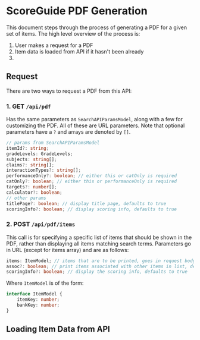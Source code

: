# ScoreGuide PDF Generation
This document steps through the process of generating a PDF for a given set of items. The high level overview of the process is:
1. User makes a request for a PDF
2. Item data is loaded from API if it hasn't been already
3. 

## Request
There are two ways to request a PDF from this API:
### 1. GET `/api/pdf`
Has the same parameters as `SearchAPIParamsModel`, along with a few for customizing the PDF. All of these are URL parameters. Note that optional parameters have a `?` and arrays are denoted by `[]`. 
```ts
// params from SearchAPIParamsModel
itemId?: string;
gradeLevels: GradeLevels;
subjects: string[];
claims?: string[];
interactionTypes?: string[];
performanceOnly?: boolean; // either this or catOnly is required
catOnly?: boolean; // either this or performanceOnly is required
targets?: number[];
calculator?: boolean;
// other params
titlePage?: boolean; // display title page, defaults to true
scoringInfo?: boolean; // display scoring info, defaults to true
```
### 2. POST `/api/pdf/items`
This call is for specifying a specific list of items that should be shown in the PDF, rather than displaying all items matching search terms. Parameters go in URL (except for items array) and are as follows:
```ts
items: ItemModel; // items that are to be printed, goes in request body
assoc?: boolean; // print items associated with other items in list, defaults to false
scoringInfo?: boolean; // display the scoring info, defaults to true
```
Where `ItemModel` is of the form:
```ts
interface ItemModel {
    itemKey: number;
    bankKey: number;
}
```

## Loading Item Data from API
